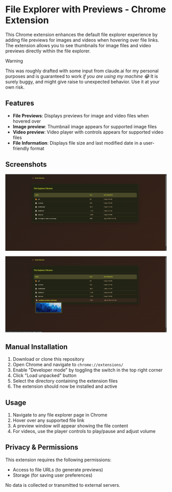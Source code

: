 # File Explorer with Previews - Chrome Extension

This Chrome extension enhances the default file explorer experience by adding file previews for images and videos when hovering over file links. The extension allows you to see thumbnails for image files and video previews directly within the file explorer.

> [!Warning]
> This was roughly drafted with some input from claude.ai for my personal purposes and is guaranteed to work _if you are using my machine 😂_ It is surely buggy, and might give raise to unexpected behavior. Use it at your own risk. 

## Features

- **File Previews**: Displays previews for image and video files when hovered over
- **Image preview**: Thumbnail image appears for supported image files
- **Video preview**: Video player with controls appears for supported video files
- **File Information**: Displays file size and last modified date in a user-friendly format

## Screenshots
![alt text](image.png)

![alt text](image-1.png)

## Manual Installation

1. Download or clone this repository
2. Open Chrome and navigate to `chrome://extensions/`
3. Enable "Developer mode" by toggling the switch in the top right corner
4. Click "Load unpacked" button
5. Select the directory containing the extension files
6. The extension should now be installed and active

## Usage

1. Navigate to any file explorer page in Chrome
2. Hover over any supported file link
3. A preview window will appear showing the file content
4. For videos, use the player controls to play/pause and adjust volume

## Privacy & Permissions

This extension requires the following permissions:
- Access to file URLs (to generate previews)
- Storage (for saving user preferences)

No data is collected or transmitted to external servers.
